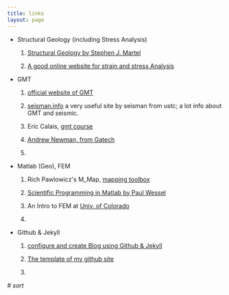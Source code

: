 ```yaml
---
title: links
layout: page
---
```


+ Structural Geology (including Stress Analysis)

	1.	[Structural Geology by Stephen J. Martel](http://www.soest.hawaii.edu/martel/Courses/GG303/)
	
	2.  [A good online website for strain and stress Analysis](http://www.efunda.com/formulae/solid_mechanics/mat_mechanics/calc_principal_stress.cfm)
	

+ GMT

	1.	[official website of GMT](http://www.soest.hawaii.edu/gmt/)

	2.	[seisman.info](http://seisman.info/)
	 a very useful site by seisman from ustc;
	 a lot info about GMT and seismic.

	3.	Eric Calais, [gmt course](http://web.ics.purdue.edu/~ecalais/teaching/)

	4.	[Andrew Newman, from Gatech](http://geophysics.eas.gatech.edu/anewman/classes/Intro_GMT/)

	5.

+ Matlab (Geo), FEM

	1.	Rich Pawlowicz's M_Map, [mapping toolbox](http://www.eos.ubc.ca/~rich/map.html)

	2.  [Scientific Programming in Matlab by Paul Wessel](http://www.soest.hawaii.edu/pwessel/courses/gg250.html)
	
	3.  An Intro to FEM at [Univ. of Colorado](http://www.colorado.edu/engineering/cas/courses.d/IFEM.d/)
	
	4.
	
	
+ Github & Jekyll   

	1.	[configure and create Blog using Github & Jekyll](http://yansu.org/2014/02/12/how-to-deploy-a-blog-on-github-by-jekyll.html)

	2. 	[The template of my github site](http://lhzhang.com)
	
	3.
 

*# sort*
